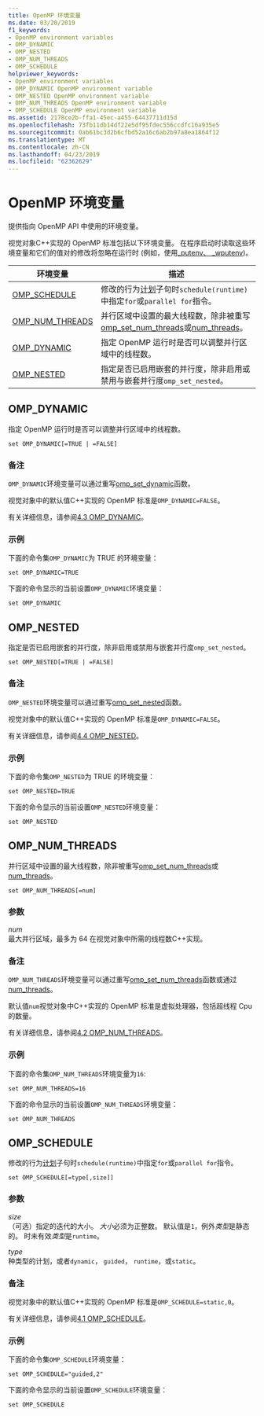 ```yaml
---
title: OpenMP 环境变量
ms.date: 03/20/2019
f1_keywords:
- OpenMP environment variables
- OMP_DYNAMIC
- OMP_NESTED
- OMP_NUM_THREADS
- OMP_SCHEDULE
helpviewer_keywords:
- OpenMP environment variables
- OMP_DYNAMIC OpenMP environment variable
- OMP_NESTED OpenMP environment variable
- OMP_NUM_THREADS OpenMP environment variable
- OMP_SCHEDULE OpenMP environment variable
ms.assetid: 2178ce2b-ffa1-45ec-a455-64437711d15d
ms.openlocfilehash: 73fb11db14df22e5df95fdec556ccdfc16a935e5
ms.sourcegitcommit: 0ab61bc3d2b6cfbd52a16c6ab2b97a8ea1864f12
ms.translationtype: MT
ms.contentlocale: zh-CN
ms.lasthandoff: 04/23/2019
ms.locfileid: "62362629"
---
```

# <a name="openmp-environment-variables"></a>OpenMP 环境变量

提供指向 OpenMP API 中使用的环境变量。

视觉对象C++实现的 OpenMP 标准包括以下环境变量。 在程序启动时读取这些环境变量和它们的值对的修改将忽略在运行时 (例如，使用[_putenv、 _wputenv](../../../c-runtime-library/reference/putenv-wputenv.md))。

|环境变量|描述|
|--------------------|-----------|
|[OMP_SCHEDULE](#omp-schedule)|修改的行为[计划](openmp-clauses.md#schedule)子句时`schedule(runtime)`中指定`for`或`parallel for`指令。|
|[OMP_NUM_THREADS](#omp-num-threads)|并行区域中设置的最大线程数，除非被重写[omp_set_num_threads](openmp-functions.md#omp-set-num-threads)或[num_threads](openmp-clauses.md#num-threads)。|
|[OMP_DYNAMIC](#omp-dynamic)|指定 OpenMP 运行时是否可以调整并行区域中的线程数。|
|[OMP_NESTED](#omp-nested)|指定是否已启用嵌套的并行度，除非启用或禁用与嵌套并行度`omp_set_nested`。|

## <a name="omp-dynamic"></a>OMP_DYNAMIC

指定 OpenMP 运行时是否可以调整并行区域中的线程数。

```
set OMP_DYNAMIC[=TRUE | =FALSE]
```

### <a name="remarks"></a>备注

`OMP_DYNAMIC`环境变量可以通过重写[omp_set_dynamic](openmp-functions.md#omp-set-dynamic)函数。

视觉对象中的默认值C++实现的 OpenMP 标准是`OMP_DYNAMIC=FALSE`。

有关详细信息，请参阅[4.3 OMP_DYNAMIC](../../../parallel/openmp/4-3-omp-dynamic.md)。

### <a name="example"></a>示例

下面的命令集`OMP_DYNAMIC`为 TRUE 的环境变量：

```
set OMP_DYNAMIC=TRUE
```

下面的命令显示的当前设置`OMP_DYNAMIC`环境变量：

```
set OMP_DYNAMIC
```

## <a name="omp-nested"></a>OMP_NESTED

指定是否已启用嵌套的并行度，除非启用或禁用与嵌套并行度`omp_set_nested`。

```
set OMP_NESTED[=TRUE | =FALSE]
```

### <a name="remarks"></a>备注

`OMP_NESTED`环境变量可以通过重写[omp_set_nested](openmp-functions.md#omp-set-nested)函数。

视觉对象中的默认值C++实现的 OpenMP 标准是`OMP_DYNAMIC=FALSE`。

有关详细信息，请参阅[4.4 OMP_NESTED](../../../parallel/openmp/4-4-omp-nested.md)。

### <a name="example"></a>示例

下面的命令集`OMP_NESTED`为 TRUE 的环境变量：

```
set OMP_NESTED=TRUE
```

下面的命令显示的当前设置`OMP_NESTED`环境变量：

```
set OMP_NESTED
```

## <a name="omp-num-threads"></a>OMP_NUM_THREADS

并行区域中设置的最大线程数，除非被重写[omp_set_num_threads](openmp-functions.md#omp-set-num-threads)或[num_threads](openmp-clauses.md#num-threads)。

```
set OMP_NUM_THREADS[=num]
```

### <a name="parameters"></a>参数

*num*<br/>
最大并行区域，最多为 64 在视觉对象中所需的线程数C++实现。

### <a name="remarks"></a>备注

`OMP_NUM_THREADS`环境变量可以通过重写[omp_set_num_threads](openmp-functions.md#omp-set-num-threads)函数或通过[num_threads](openmp-clauses.md#num-threads)。

默认值`num`视觉对象中C++实现的 OpenMP 标准是虚拟处理器，包括超线程 Cpu 的数量。

有关详细信息，请参阅[4.2 OMP_NUM_THREADS](../../../parallel/openmp/4-2-omp-num-threads.md)。

### <a name="example"></a>示例

下面的命令集`OMP_NUM_THREADS`环境变量为`16`:

```
set OMP_NUM_THREADS=16
```

下面的命令显示的当前设置`OMP_NUM_THREADS`环境变量：

```
set OMP_NUM_THREADS
```

## <a name="omp-schedule"></a>OMP_SCHEDULE

修改的行为[计划](openmp-clauses.md#schedule)子句时`schedule(runtime)`中指定`for`或`parallel for`指令。

```
set OMP_SCHEDULE[=type[,size]]
```

### <a name="parameters"></a>参数

*size*<br/>
（可选）指定的迭代的大小。 *大小*必须为正整数。 默认值是`1`，例外*类型*是静态的。 时未有效*类型*是`runtime`。

*type*<br/>
种类型的计划，或者`dynamic`， `guided`， `runtime`，或`static`。

### <a name="remarks"></a>备注

视觉对象中的默认值C++实现的 OpenMP 标准是`OMP_SCHEDULE=static,0`。

有关详细信息，请参阅[4.1 OMP_SCHEDULE](../../../parallel/openmp/4-1-omp-schedule.md)。

### <a name="example"></a>示例

下面的命令集`OMP_SCHEDULE`环境变量：

```
set OMP_SCHEDULE="guided,2"
```

下面的命令显示的当前设置`OMP_SCHEDULE`环境变量：

```
set OMP_SCHEDULE
```
